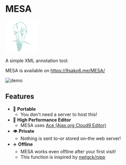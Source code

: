 # MESA
<img src="./images/mesa_logo.png" width="100">

A simple XML annotation tool.

MESA is available on <https://9sako6.me/MESA/>

![demo](demo/demo.gif)

## Features
- :briefcase: **Portable**
  - You don't need a server to host this!
- :rocket: **High Performance Editor**
  - MESA uses [Ace (Ajax.org Cloud9 Editor)](https://ace.c9.io/)
- 👁 **Private**
  - Nothing is sent to–or stored on–the web server!
- :airplane: **Offline**
  - MESA works even offline after your first visit!
  - This function is inspired by [nwtgck/nipp](https://github.com/nwtgck/nipp)
